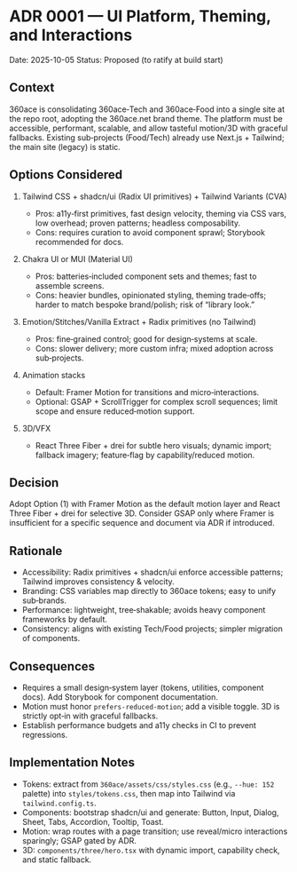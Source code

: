 # ADR 0001 — UI Platform, Theming, and Interactions

Date: 2025-10-05
Status: Proposed (to ratify at build start)

## Context
360ace is consolidating 360ace‑Tech and 360ace‑Food into a single site at the repo root, adopting the 360ace.net brand theme. The platform must be accessible, performant, scalable, and allow tasteful motion/3D with graceful fallbacks. Existing sub‑projects (Food/Tech) already use Next.js + Tailwind; the main site (legacy) is static.

## Options Considered
1) Tailwind CSS + shadcn/ui (Radix UI primitives) + Tailwind Variants (CVA)
   - Pros: a11y‑first primitives, fast design velocity, theming via CSS vars, low overhead; proven patterns; headless composability.
   - Cons: requires curation to avoid component sprawl; Storybook recommended for docs.

2) Chakra UI or MUI (Material UI)
   - Pros: batteries‑included component sets and themes; fast to assemble screens.
   - Cons: heavier bundles, opinionated styling, theming trade‑offs; harder to match bespoke brand/polish; risk of “library look.”

3) Emotion/Stitches/Vanilla Extract + Radix primitives (no Tailwind)
   - Pros: fine‑grained control; good for design‑systems at scale.
   - Cons: slower delivery; more custom infra; mixed adoption across sub‑projects.

4) Animation stacks
   - Default: Framer Motion for transitions and micro‑interactions.
   - Optional: GSAP + ScrollTrigger for complex scroll sequences; limit scope and ensure reduced‑motion support.

5) 3D/VFX
   - React Three Fiber + drei for subtle hero visuals; dynamic import; fallback imagery; feature‑flag by capability/reduced motion.

## Decision
Adopt Option (1) with Framer Motion as the default motion layer and React Three Fiber + drei for selective 3D. Consider GSAP only where Framer is insufficient for a specific sequence and document via ADR if introduced.

## Rationale
- Accessibility: Radix primitives + shadcn/ui enforce accessible patterns; Tailwind improves consistency & velocity.
- Branding: CSS variables map directly to 360ace tokens; easy to unify sub‑brands.
- Performance: lightweight, tree‑shakable; avoids heavy component frameworks by default.
- Consistency: aligns with existing Tech/Food projects; simpler migration of components.

## Consequences
- Requires a small design‑system layer (tokens, utilities, component docs). Add Storybook for component documentation.
- Motion must honor `prefers-reduced-motion`; add a visible toggle. 3D is strictly opt‑in with graceful fallbacks.
- Establish performance budgets and a11y checks in CI to prevent regressions.

## Implementation Notes
- Tokens: extract from `360ace/assets/css/styles.css` (e.g., `--hue: 152` palette) into `styles/tokens.css`, then map into Tailwind via `tailwind.config.ts`.
- Components: bootstrap shadcn/ui and generate: Button, Input, Dialog, Sheet, Tabs, Accordion, Tooltip, Toast.
- Motion: wrap routes with a page transition; use reveal/micro interactions sparingly; GSAP gated by ADR.
- 3D: `components/three/hero.tsx` with dynamic import, capability check, and static fallback.

